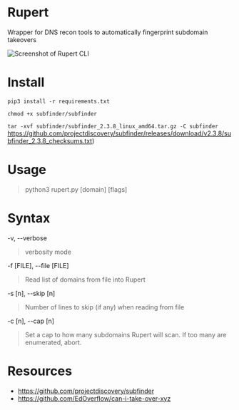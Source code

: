 # Rupert
Wrapper for DNS recon tools to automatically fingerprint subdomain takeovers

![Screenshot of Rupert CLI](https://i.imgur.com/y7FQIG2.png)


# Install
`pip3 install -r requirements.txt`

`chmod +x subfinder/subfinder`

`tar -xvf subfinder/subfinder_2.3.8_linux_amd64.tar.gz -C subfinder`
https://github.com/projectdiscovery/subfinder/releases/download/v2.3.8/subfinder_2.3.8_checksums.txt)


# Usage
> python3 rupert.py [domain] [flags]


# Syntax
-v, --verbose
> verbosity mode

-f [FILE], --file [FILE]
> Read list of domains from file into Rupert

-s [n], --skip [n]
> Number of lines to skip (if any) when reading from file

-c [n], --cap [n]
> Set a cap to how many subdomains Rupert will scan. If too many are enumerated, abort.


# Resources
* https://github.com/projectdiscovery/subfinder
* https://github.com/EdOverflow/can-i-take-over-xyz
